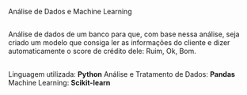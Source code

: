 <head1>Análise de Dados e Machine Learning</head1>
##
Análise de dados de um banco para que, com base nessa análise, seja criado um modelo que consiga ler as informações do cliente e dizer automaticamente o score de crédito dele: Ruim, Ok, Bom.
##
<head3>Linguagem utilizada:</head3> **Python**
<head3>Análise e Tratamento de Dados:</head3> **Pandas**
<head3>Machine Learning:</head3> **Scikit-learn**
##
